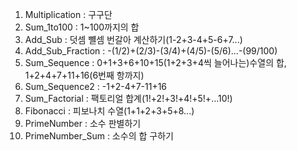 1. Multiplication
: 구구단
2. Sum_1to100
: 1~100까지의 합
3. Add_Sub
: 덧셈 뺼셈 번갈아 계산하기(1-2+3-4+5-6+7...)
4. Add_Sub_Fraction
: -(1/2)+(2/3)-(3/4)+(4/5)-(5/6)...-(99/100)
5. Sum_Sequence
: 0+1+3+6+10+15(1+2+3+4씩 늘어나는)수열의 합, 1+2+4+7+11+16(6번째 항까지)
6. Sum_Sequence2
: -1+2-4+7-11+16
7. Sum_Factorial
: 팩토리얼 합계(1!+2!+3!+4!+5!+...10!)
8. Fibonacci
: 피보나치 수열(1+1+2+3+5+8...)
9. PrimeNumber
: 소수 판별하기
10. PrimeNumber_Sum
: 소수의 합 구하기
